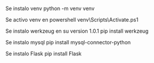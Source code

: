 Se instalo venv 
python -m venv venv   

Se activo venv en powershell
venv\Scripts\Activate.ps1

Se instalo werkzeug en su version 1.0.1
pip install werkzeug

Se instalo mysql
pip install mysql-connector-python 

Se instalo Flask
pip install Flask
